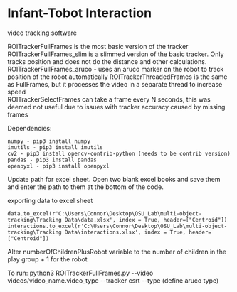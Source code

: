 # Infant-Tobot Interaction
video tracking software

ROITrackerFullFrames is the most basic version of the tracker 
ROITrackerFullFrames_slim is a slimmed version of the basic tracker. Only tracks position and does not do the distance and other calculations.
ROITrackerFullFrames_aruco - uses an aruco marker on the robot to track position of the robot automatically 
ROITrackerThreadedFrames is the same as FullFrames, but it processes the video in a separate thread to increase speed  
ROITrackerSelectFrames can take a frame every N seconds, this was deemed not useful due to issues with tracker accuracy caused by missing frames 

Dependencies:
```
numpy - pip3 install numpy
imutils - pip3 install imutils
cv2 - pip3 install opencv-contrib-python (needs to be contrib version)
pandas - pip3 install pandas
openpyxl - pip3 install openpyxl
```

Update path for excel sheet. Open two blank excel books and save them and enter the path to them at the bottom of the code.

exporting data to excel sheet 
```
data.to_excel(r'C:\Users\Connor\Desktop\OSU_Lab\multi-object-tracking\Tracking Data\data.xlsx', index = True, header=["Centroid"])
interactions.to_excel(r'C:\Users\Connor\Desktop\OSU_Lab\multi-object-tracking\Tracking Data\interactions.xlsx', index = True, header=["Centroid"])
```

Alter numberOfChildrenPlusRobot variable to the number of children in the play group + 1 for the robot

To run:
python3 ROITrackerFullFrames.py --video videos/video_name.video_type --tracker csrt --type (define aruco type)


